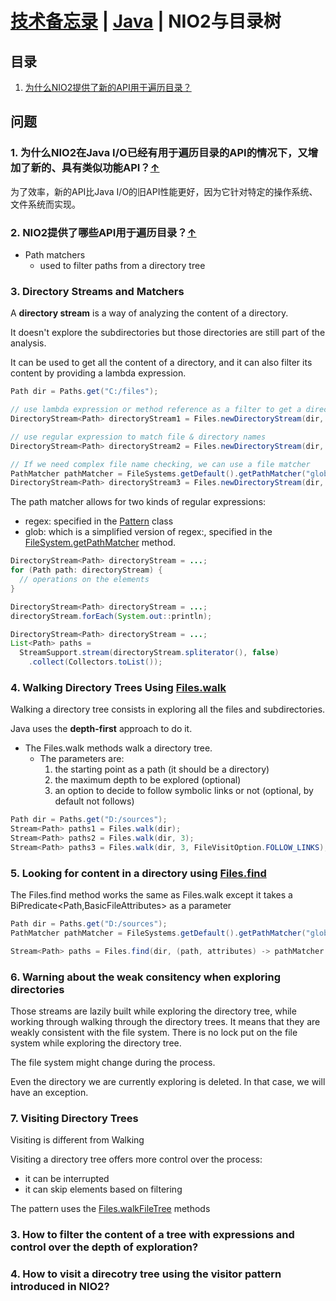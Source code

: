# [技术备忘录](../README.md) | [Java](README.md) | NIO2与目录树
## 目录
  1. [为什么NIO2提供了新的API用于遍历目录？](#why-nio2-new-dir-apis)

## 问题
### 1. 为什么NIO2在Java I/O已经有用于遍历目录的API的情况下，又增加了新的、具有类似功能API？<a name="why-nio2-new-dir-apis"></a>[↑](#top)
为了效率，新的API比Java I/O的旧API性能更好，因为它针对特定的操作系统、文件系统而实现。

### 2. NIO2提供了哪些API用于遍历目录？<a name="nio2-dir-apis"></a>[↑](#top)
* Path matchers
  * used to filter paths from a directory tree

### 3. Directory Streams and Matchers

A **directory stream** is a way of analyzing the content of a directory.

It doesn't explore the subdirectories but those directories are still part of the analysis.

It can be used to get all the content of a directory, and it can also filter its content by
providing a lambda expression.

```java
Path dir = Paths.get("C:/files");

// use lambda expression or method reference as a filter to get a directory stream
DirectoryStream<Path> directoryStream1 = Files.newDirectoryStream(dir, Files::isDirectory);

// use regular expression to match file & directory names
DirectoryStream<Path> directoryStream2 = Files.newDirectoryStream(dir, "*.java");

// If we need complex file name checking, we can use a file matcher
PathMatcher pathMatcher = FileSystems.getDefault().getPathMatcher("glob:**/*.java");
DirectoryStream<Path> directoryStream3 = Files.newDirectoryStream(dir, pathMatcher::matches);

```

The path matcher allows for two kinds of regular expressions:
  * regex: specified in the [Pattern](https://docs.oracle.com/en/java/javase/11/docs/api/java.base/java/util/regex/Pattern.html) class
  * glob: which is a simplified version of regex:, specified in the [FileSystem.getPathMatcher](https://docs.oracle.com/en/java/javase/11/docs/api/java.base/java/nio/file/FileSystem.html#getPathMatcher(java.lang.String)) method.

```java
DirectoryStream<Path> directoryStream = ...;
for (Path path: directoryStream) {
  // operations on the elements
}
```
```java
DirectoryStream<Path> directoryStream = ...;
directoryStream.forEach(System.out::println);
```
```java
DirectoryStream<Path> directoryStream = ...;
List<Path> paths = 
  StreamSupport.stream(directoryStream.spliterator(), false)
    .collect(Collectors.toList());
```

### 4. Walking Directory Trees Using [Files.walk](https://docs.oracle.com/en/java/javase/11/docs/api/java.base/java/nio/file/Files.html#walk(java.nio.file.Path,java.nio.file.FileVisitOption...))
Walking a directory tree consists in exploring all the files and subdirectories.

Java uses the **depth-first** approach to do it.

* The Files.walk methods walk a directory tree.
  * The parameters are:
    1. the starting point as a path (it should be a directory)
    2. the maximum depth to be explored (optional)
    3. an option to decide to follow symbolic links or not (optional, by default not follows)

```java
Path dir = Paths.get("D:/sources");
Stream<Path> paths1 = Files.walk(dir);
Stream<Path> paths2 = Files.walk(dir, 3);
Stream<Path> paths3 = Files.walk(dir, 3, FileVisitOption.FOLLOW_LINKS);
```
### 5. Looking for content in a directory using [Files.find](https://docs.oracle.com/en/java/javase/11/docs/api/java.base/java/nio/file/Files.html#find(java.nio.file.Path,int,java.util.function.BiPredicate,java.nio.file.FileVisitOption...))

The Files.find method works the same as Files.walk except it takes a BiPredicate<Path,​BasicFileAttributes> as a parameter

```java
Path dir = Paths.get("D:/sources");
PathMatcher pathMatcher = FileSystems.getDefault().getPathMatcher("glob:**/*.java");

Stream<Path> paths = Files.find(dir, (path, attributes) -> pathMatcher.matches(path));
```

### 6. Warning about the weak consitency when exploring directories
Those streams are lazily built while exploring the directory tree, while working through
walking through the directory trees. It means that they are weakly consistent with the
file system. There is no lock put on the file system while exploring the directory tree.

The file system might change during the process. 

Even the directory we are currently exploring is deleted. In that case, we will have an exception.

### 7. Visiting Directory Trees
Visiting is different from Walking

Visiting a directory tree offers more control over the process:
* it can be interrupted
* it can skip elements based on filtering

The pattern uses the [Files.walkFileTree](https://docs.oracle.com/en/java/javase/11/docs/api/java.base/java/nio/file/Files.html#walkFileTree(java.nio.file.Path,java.util.Set,int,java.nio.file.FileVisitor)) methods


### 3. How to filter the content of a tree with expressions and control over the depth of exploration?

### 4. How to visit a direcotry tree using the visitor pattern introduced in NIO2?